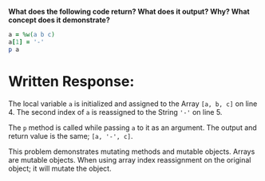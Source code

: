 **What does the following code return? What does it output? Why? What concept does it demonstrate?**

```ruby
a = %w(a b c)
a[1] = '-'
p a
```
# Written Response:

The local variable `a` is initialized and assigned to the Array `[a, b, c]` on line 4. The second index of `a` is reassigned to the String `'-'` on line 5.

The `p` method is called while passing `a` to it as an argument. The output and return value is the same; `[a, '-', c]`.

This problem demonstrates mutating methods and mutable objects. Arrays are mutable objects. When using array index reassignment on the original object; it will mutate the object.

